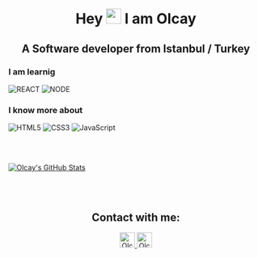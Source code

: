 

<h1 align="center" > Hey  <img src="https://raw.githubusercontent.com/iampavangandhi/iampavangandhi/master/gifs/Hi.gif" width="30px"> I am Olcay </h1>
<h2 align="center">A Software developer from Istanbul / Turkey</h2>


### I am learnig   </br>
![REACT](https://img.shields.io/badge/-react-000000?style=for-the-badge&logo=react) 
![NODE](https://img.shields.io/badge/-Node%20JS-000000?style=for-the-badge&logo)


### I know more about   </br>
![HTML5](https://img.shields.io/badge/-HTML5-000000?style=for-the-badge&logo=HTML5)
![CSS3](https://img.shields.io/badge/-CSS3-000000?style=for-the-badge&logo=CSS3)
![JavaScript](https://img.shields.io/badge/-JavaScript-000000?style=for-the-badge&logo=javascript)

<br/><br/>

[![Olcay's GitHub Stats](https://github-readme-stats.vercel.app/api?username=olcaykaplan&show_icons=true)](https://github.com/olcaykaplan)


<br><br>

<h2 align="center">Contact with me:</h2>
<p align="center">
  <a href="https://www.linkedin.com/in/olcay-kaplan/">
    <img src="https://www.vectorlogo.zone/logos/linkedin/linkedin-icon.svg" alt="Olcay Kaplan's LinkedIn Profile" height="30" width="30">
  </a>
  <a href="https://stackoverflow.com/users/6225969/olcay">
    <img src="https://www.vectorlogo.zone/logos/stackoverflow/stackoverflow-icon.svg" alt="Olcay Kaplan's Stack Overflow Profile" height="30" width="30">
  </a>  
</p>
